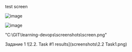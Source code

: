 test screen

![image](https://{url})


![image](https://{github.com/sdv09/learning-devops/blob/main/screenshots/screen.png})

"C:\GIT\learning-devops\screenshots\screen.png"


Задание 1
![2.2. Task #1 results](screenshots\2.2 Task1.png)
